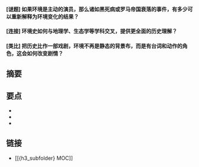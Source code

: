 #### [谜题] 如果环境是主动的演员，那么诸如黑死病或罗马帝国衰落的事件，有多少可以重新解释为环境变化的结果？


#### [连接] 环境史如何与地理学、生态学等学科交叉，提供更全面的历史理解？


#### [类比] 把历史比作一部戏剧，环境不再是静态的背景布，而是有台词和动作的角色，这会如何改变剧情？


## 摘要


## 要点

- 
- 
- 

## 链接

- [[{h3_subfolder} MOC]]
